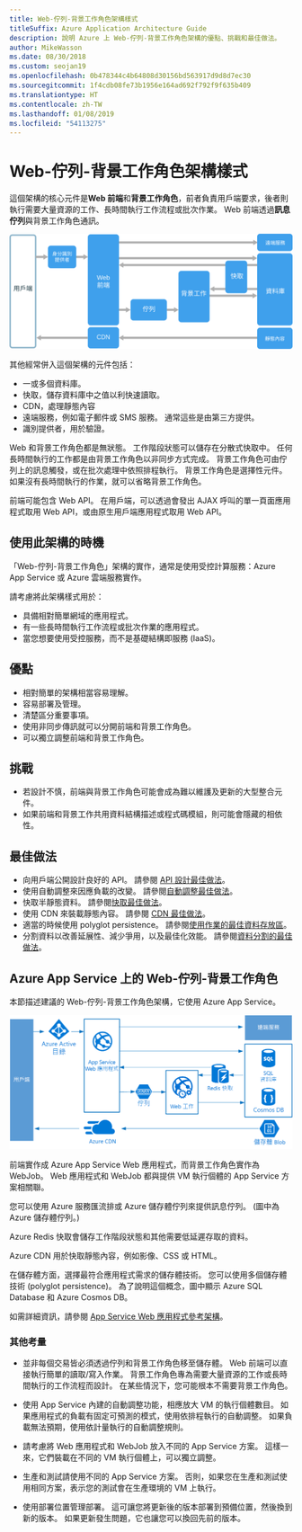 ```yaml
---
title: Web-佇列-背景工作角色架構樣式
titleSuffix: Azure Application Architecture Guide
description: 說明 Azure 上 Web-佇列-背景工作角色架構的優點、挑戰和最佳做法。
author: MikeWasson
ms.date: 08/30/2018
ms.custom: seojan19
ms.openlocfilehash: 0b478344c4b64808d30156bd563917d9d8d7ec30
ms.sourcegitcommit: 1f4cdb08fe73b1956e164ad692f792f9f635b409
ms.translationtype: HT
ms.contentlocale: zh-TW
ms.lasthandoff: 01/08/2019
ms.locfileid: "54113275"
---
```

# <a name="web-queue-worker-architecture-style"></a>Web-佇列-背景工作角色架構樣式

這個架構的核心元件是**Web 前端**和**背景工作角色**，前者負責用戶端要求，後者則執行需要大量資源的工作、長時間執行工作流程或批次作業。  Web 前端透過**訊息佇列**與背景工作角色通訊。

![Web-佇列-背景工作角色架構樣式的邏輯圖](./images/web-queue-worker-logical.svg)

其他經常併入這個架構的元件包括：

- 一或多個資料庫。
- 快取，儲存資料庫中之值以利快速讀取。
- CDN，處理靜態內容
- 遠端服務，例如電子郵件或 SMS 服務。 通常這些是由第三方提供。
- 識別提供者，用於驗證。

Web 和背景工作角色都是無狀態。 工作階段狀態可以儲存在分散式快取中。 任何長時間執行的工作都是由背景工作角色以非同步方式完成。 背景工作角色可由佇列上的訊息觸發，或在批次處理中依照排程執行。 背景工作角色是選擇性元件。 如果沒有長時間執行的作業，就可以省略背景工作角色。

前端可能包含 Web API。 在用戶端，可以透過會發出 AJAX 呼叫的單一頁面應用程式取用 Web API，或由原生用戶端應用程式取用 Web API。

## <a name="when-to-use-this-architecture"></a>使用此架構的時機

「Web-佇列-背景工作角色」架構的實作，通常是使用受控計算服務：Azure App Service 或 Azure 雲端服務實作。

請考慮將此架構樣式用於：

- 具備相對簡單網域的應用程式。
- 有一些長時間執行工作流程或批次作業的應用程式。
- 當您想要使用受控服務，而不是基礎結構即服務 (IaaS)。

## <a name="benefits"></a>優點

- 相對簡單的架構相當容易理解。
- 容易部署及管理。
- 清楚區分重要事項。
- 使用非同步傳訊就可以分開前端和背景工作角色。
- 可以獨立調整前端和背景工作角色。

## <a name="challenges"></a>挑戰

- 若設計不慎，前端與背景工作角色可能會成為難以維護及更新的大型整合元件。
- 如果前端和背景工作共用資料結構描述或程式碼模組，則可能會隱藏的相依性。

## <a name="best-practices"></a>最佳做法

- 向用戶端公開設計良好的 API。 請參閱 [API 設計最佳做法][api-design]。
- 使用自動調整來因應負載的改變。 請參閱[自動調整最佳做法][autoscaling]。
- 快取半靜態資料。 請參閱[快取最佳做法][caching]。
- 使用 CDN 來裝載靜態內容。 請參閱 [CDN 最佳做法][cdn]。
- 適當的時候使用 polyglot persistence。 請參閱[使用作業的最佳資料存放區][polyglot]。
- 分割資料以改善延展性、減少爭用，以及最佳化效能。 請參閱[資料分割的最佳做法][data-partition]。

## <a name="web-queue-worker-on-azure-app-service"></a>Azure App Service 上的 Web-佇列-背景工作角色

本節描述建議的 Web-佇列-背景工作角色架構，它使用 Azure App Service。

![Web-佇列-背景工作角色架構樣式的實體圖](./images/web-queue-worker-physical.png)

前端實作成 Azure App Service Web 應用程式，而背景工作角色實作為 WebJob。 Web 應用程式和 WebJob 都與提供 VM 執行個體的 App Service 方案相關聯。

您可以使用 Azure 服務匯流排或 Azure 儲存體佇列來提供訊息佇列。 (圖中為 Azure 儲存體佇列。)

Azure Redis 快取會儲存工作階段狀態和其他需要低延遲存取的資料。

Azure CDN 用於快取靜態內容，例如影像、CSS 或 HTML。

在儲存體方面，選擇最符合應用程式需求的儲存體技術。 您可以使用多個儲存體技術 (polyglot persistence)。 為了說明這個概念，圖中顯示 Azure SQL Database 和 Azure Cosmos DB。

如需詳細資訊，請參閱 [App Service Web 應用程式參考架構][scalable-web-app]。

### <a name="additional-considerations"></a>其他考量

- 並非每個交易皆必須透過佇列和背景工作角色移至儲存體。 Web 前端可以直接執行簡單的讀取/寫入作業。 背景工作角色專為需要大量資源的工作或長時間執行的工作流程而設計。 在某些情況下，您可能根本不需要背景工作角色。

- 使用 App Service 內建的自動調整功能，相應放大 VM 的執行個體數目。 如果應用程式的負載有固定可預測的模式，使用依排程執行的自動調整。 如果負載無法預期，使用依計量執行的自動調整規則。

- 請考慮將 Web 應用程式和 WebJob 放入不同的 App Service 方案。 這樣一來，它們裝載在不同的 VM 執行個體上，可以獨立調整。

- 生產和測試請使用不同的 App Service 方案。 否則，如果您在生產和測試使用相同方案，表示您的測試會在生產環境的 VM 上執行。

- 使用部署位置管理部署。 這可讓您將更新後的版本部署到預備位置，然後換到新的版本。 如果更新發生問題，它也讓您可以換回先前的版本。

<!-- links -->

[api-design]: ../../best-practices/api-design.md
[autoscaling]: ../../best-practices/auto-scaling.md
[caching]: ../../best-practices/caching.md
[cdn]: ../../best-practices/cdn.md
[data-partition]: ../../best-practices/data-partitioning.md
[polyglot]: ../design-principles/use-the-best-data-store.md
[scalable-web-app]: ../../reference-architectures/app-service-web-app/scalable-web-app.md